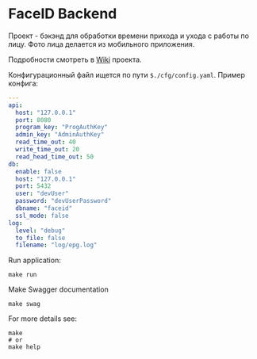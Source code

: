 # FaceID Backend

Проект - бэкэнд для обработки времени прихода и ухода с работы по лицу.
Фото лица делается из мобильного приложения.

Подробности смотреть в [Wiki](https://github.com/smart48ru/FaceIDBackend/wiki) проекта.

Конфигурационный файл ищется по пути `$./cfg/config.yaml`. Пример конфига:

```yaml
---
api:
  host: "127.0.0.1"
  port: 8080
  program_key: "ProgAuthKey"
  admin_key: "AdminAuthKey"
  read_time_out: 40
  write_time_out: 20
  read_head_time_out: 50
db:
  enable: false
  host: "127.0.0.1"
  port: 5432
  user: "devUser"
  password: "devUserPassword"
  dbname: "faceid"
  ssl_mode: false
log:
  level: "debug"
  to_file: false
  filename: "log/epg.log"
```

Run application:
```shell
make run
```

Make Swagger documentation 
```shell
make swag
```

For more details see:

```shell
make
# or
make help
```
